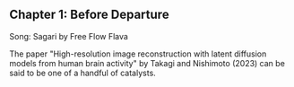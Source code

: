 ## Chapter 1: Before Departure
Song: Sagari by Free Flow Flava

The paper "High-resolution image reconstruction with latent diffusion models from human brain activity" by Takagi and Nishimoto (2023) can be said to be one of a handful of catalysts.

